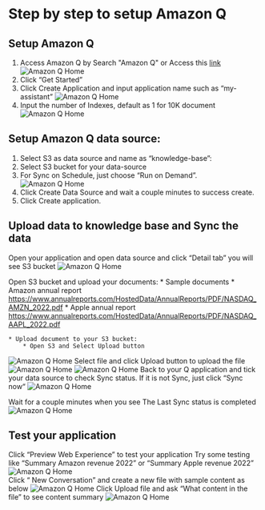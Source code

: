 # Step by step to setup Amazon Q

## Setup Amazon Q
1. Access Amazon Q by Search "Amazon Q" or Access this <a href='https://us-east-1.console.aws.amazon.com/amazonq/home?region=us-east-1#welcome'>link </a> 
![Amazon Q Home](/1-Setup-AmazonQ/images/img1.jpeg)
2. Click “Get Started”
3. Click Create Application and input application name such as “my-assistant”
![Amazon Q Home](/1-Setup-AmazonQ/images/img2.jpeg)
4. Input the number of Indexes, default as 1 for 10K document
![Amazon Q Home](/1-Setup-AmazonQ/images/img3.jpeg)
## Setup Amazon Q data source:
1. Select S3 as data source and name as “knowledge-base”:
2. Select S3 bucket for your data-source
3. For Sync on Schedule, just choose “Run on Demand”.
![Amazon Q Home](/1-Setup-AmazonQ/images/img4.jpeg)
4. Click Create Data Source and wait a couple minutes to success create. 
5. Click Create application.
## Upload data to knowledge base and Sync the data
Open your application and open data source and click “Detail tab” you will see S3 bucket
![Amazon Q Home](/1-Setup-AmazonQ/images/img5.jpeg)

Open S3 bucket and upload your documents:
    * Sample documents 
        * Amazon annual report https://www.annualreports.com/HostedData/AnnualReports/PDF/NASDAQ_AMZN_2022.pdf
        * Apple annual report https://www.annualreports.com/HostedData/AnnualReports/PDF/NASDAQ_AAPL_2022.pdf

    * Upload document to your S3 bucket:
        * Open S3 and Select Upload button

![Amazon Q Home](/1-Setup-AmazonQ/images/img6.jpeg)
Select file and click Upload button to upload the file
![Amazon Q Home](/1-Setup-AmazonQ/images/img7.jpeg)
![Amazon Q Home](/1-Setup-AmazonQ/images/img8.jpeg)
Back to your Q application and tick your data source to check Sync status. If it is not Sync, just click “Sync now“
![Amazon Q Home](/1-Setup-AmazonQ/images/img9.jpeg)

Wait for a couple minutes when you see The Last Sync status is completed 
![Amazon Q Home](/1-Setup-AmazonQ/images/img10.jpeg)

## Test your application
Click “Preview Web Experience” to test your application
Try some testing like “Summary Amazon revenue 2022” or “Summary Apple revenue 2022”
![Amazon Q Home](/1-Setup-AmazonQ/images/img11.jpeg)    
Click “ New Conversation” and create a new file with sample content as below
![Amazon Q Home](/1-Setup-AmazonQ/images/img12.jpeg)
Click Upload file and ask “What content in the file” to see content summary
![Amazon Q Home](/1-Setup-AmazonQ/images/img13.jpeg)

